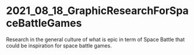 # 2021_08_18_GraphicResearchForSpaceBattleGames
Research in the general culture of what is epic in term of Space Battle that could be inspiration for space battle games.
